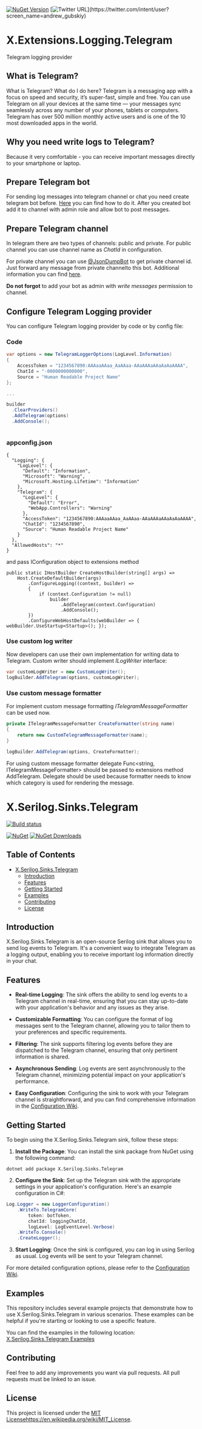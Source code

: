 [![NuGet Version](http://img.shields.io/nuget/v/X.Extensions.Logging.Telegram.svg?style=flat)](https://www.nuget.org/packages/X.Extensions.Logging.Telegram/)
[![Twitter URL](https://img.shields.io/twitter/url/https/twitter.com/andrew_gubskiy.svg?style=social&label=Follow%20me!)](https://twitter.com/intent/user?screen_name=andrew_gubskiy)

# X.Extensions.Logging.Telegram
Telegram logging provider

## What is Telegram?
What is Telegram? What do I do here?
Telegram is a messaging app with a focus on speed and security, it’s super-fast, simple and free. You can use Telegram on all your devices at the same time — your messages sync seamlessly across any number of your phones, tablets or computers. Telegram has over 500 million monthly active users and is one of the 10 most downloaded apps in the world.

## Why you need write logs to Telegram?
Because it very comfortable - you can receive important messages directly to your smartphone or laptop.

## Prepare Telegram bot
For sending log messages into telegram channel or chat you need create telegram bot before. [Here](https://core.telegram.org/bots#3-how-do-i-create-a-bot) you can find how to do it.
After you created bot add it to channel  with  admin role and allow bot to post messages.

## Prepare Telegram channel
In telegram there are two types of channels: public and private. For public channel you can use channel name as *ChatId* in configuration. 

For private channel you can use [@JsonDumpBot](https://t.me/jsondumpbot) to get private channel id. Just forward any message from private channelto this bot. Additional information you can find [here](https://botostore.com/c/jsondumpbot/).

**Do not forgot** to add your bot as admin with _write messages_ permission to channel.

## Configure Telegram Logging provider
You can configure Telegram logging provider by code or by config file:

### Code 
```csharp
var options = new TelegramLoggerOptions(LogLevel.Information)
{
    AccessToken = "1234567890:AAAaaAAaa_AaAAaa-AAaAAAaAAaAaAaAAAA",
    ChatId = "-0000000000000",
    Source = "Human Readable Project Name"
};

...

builder
  .ClearProviders()
  .AddTelegram(options)
  .AddConsole();
                        
```

### appconfig.json

```
{
  "Logging": {
    "LogLevel": {
      "Default": "Information",
      "Microsoft": "Warning",
      "Microsoft.Hosting.Lifetime": "Information"
    },
    "Telegram": {
      "LogLevel": {
        "Default": "Error",
        "WebApp.Controllers": "Warning"
      },
      "AccessToken": "1234567890:AAAaaAAaa_AaAAaa-AAaAAAaAAaAaAaAAAA",
      "ChatId": "1234567890",
      "Source": "Human Readable Project Name"
    }
  },
  "AllowedHosts": "*"
}
```

and pass IConfiguration object to extensions method

```
public static IHostBuilder CreateHostBuilder(string[] args) =>
    Host.CreateDefaultBuilder(args)
        .ConfigureLogging((context, builder) =>
        {
            if (context.Configuration != null)
                builder
                    .AddTelegram(context.Configuration)
                    .AddConsole();
        })
        .ConfigureWebHostDefaults(webBuilder => { webBuilder.UseStartup<Startup>(); });
````

### Use custom log writer
Now developers can use their own implementation for writing data to Telegram. Custom writer should implement _ILogWriter_ interface:

``` cs
var customLogWriter = new CustomLogWriter();
logBuilder.AddTelegram(options, customLogWriter);
```

### Use custom message formatter
For implement custom message formatting _ITelegramMessageFormatter_ can be used now.

``` cs
private ITelegramMessageFormatter CreateFormatter(string name)
{
    return new CustomTelegramMessageFormatter(name);
}

logBuilder.AddTelegram(options, CreateFormatter);
```

For using custom message formatter delegate Func<string, ITelegramMessageFormatter> should be passed to extensions method AddTelegram. Delegate should be used because formatter needs to know which category is used for rendering the message.




# X.Serilog.Sinks.Telegram

[![Build status](https://ci.appveyor.com/api/projects/status/n4uj9qfuywrkdrhb/branch/main?svg=true)](https://ci.appveyor.com/project/Bardin08/x-serilog-sinks-telegram/branch/main)

[![NuGet](https://img.shields.io/nuget/v/X.Serilog.Sinks.Telegram)](https://www.nuget.org/packages/X.Serilog.Sinks.Telegram)
[![NuGet Downloads](https://img.shields.io/nuget/dt/X.Serilog.Sinks.Telegram)](https://www.nuget.org/packages/X.Serilog.Sinks.Telegram)

## Table of Contents

- [X.Serilog.Sinks.Telegram](#xserilogsinkstelegram)
    - [Introduction](#introduction)
    - [Features](#features)
    - [Getting Started](#getting-started)
    - [Examples](#examples)
    - [Contributing](#contributing)
    - [License](#license)

## Introduction

X.Serilog.Sinks.Telegram is an open-source Serilog sink that allows you to send log events to Telegram. It's a convenient way to integrate Telegram as a logging output, enabling you to receive important log information directly in your chat.

## Features

- **Real-time Logging**: The sink offers the ability to send log events to a Telegram channel in real-time, ensuring that you can stay up-to-date with your application's behavior and any issues as they arise.

- **Customizable Formatting**: You can configure the format of log messages sent to the Telegram channel, allowing you to tailor them to your preferences and specific requirements.

- **Filtering**: The sink supports filtering log events before they are dispatched to the Telegram channel, ensuring that only pertinent information is shared.

- **Asynchronous Sending**: Log events are sent asynchronously to the Telegram channel, minimizing potential impact on your application's performance.

- **Easy Configuration**: Configuring the sink to work with your Telegram channel is straightforward, and you can find comprehensive information in the [Configuration Wiki](https://github.com/Bardin08/X.Serilog.Sinks.Telegram/wiki/Configuration).

## Getting Started

To begin using the X.Serilog.Sinks.Telegram sink, follow these steps:

1. **Install the Package**: You can install the sink package from NuGet using the following command:
```shell
dotnet add package X.Serilog.Sinks.Telegram
```

2. **Configure the Sink**: Set up the Telegram sink with the appropriate settings in your application's configuration. Here's an example configuration in C#:

```c#
Log.Logger = new LoggerConfiguration()
    .WriteTo.TelegramCore(
        token: botToken,
        chatId: loggingChatId,
        logLevel: LogEventLevel.Verbose)
    .WriteTo.Console()
    .CreateLogger();
```

3. **Start Logging**: Once the sink is configured, you can log in using Serilog as usual. Log events will be sent to your Telegram channel.

For more detailed configuration options, please refer to the [Configuration Wiki](https://github.com/Bardin08/X.Serilog.Sinks.Telegram/wiki/Configuration).

## Examples

This repository includes several example projects that demonstrate how to use X.Serilog.Sinks.Telegram in various scenarios. These examples can be helpful if you're starting or looking to use a specific feature.

You can find the examples in the following location: [X.Serilog.Sinks.Telegram Examples](https://github.com/Bardin08/X.Serilog.Sinks.Telegram/tree/main/examples)

## Contributing
Feel free to add any improvements you want via pull requests. All pull requests must be linked to an issue.

## License
This project is licensed under the [MIT License](https://en.wikipedia.org/wiki/MIT_License)https://en.wikipedia.org/wiki/MIT_License.

